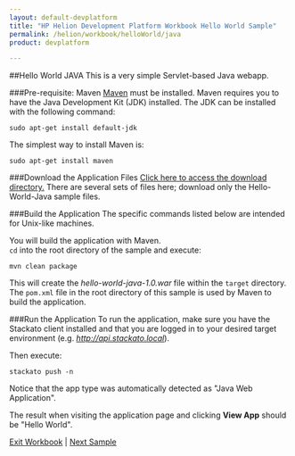 ```yaml
---
layout: default-devplatform
title: "HP Helion Development Platform Workbook Hello World Sample"
permalink: /helion/workbook/helloWorld/java
product: devplatform

---
```

##Hello World JAVA
This is a very simple Servlet-based Java webapp.

###Pre-requisite: Maven
[Maven](http://maven.apache.org/ "Maven") must be installed. Maven requires you to have the Java Development Kit (JDK) installed. The JDK can be installed with the following command:

	sudo apt-get install default-jdk
The simplest way to install Maven is:

	sudo apt-get install maven 

###Download the Application Files
[Click here to access the download directory.](https://gitlab.gozer.hpcloud.net/developer-experience/sampleapps) There are several sets of files here; download only the Hello-World-Java sample files.
 
###Build the Application
The specific commands listed below are intended for Unix-like machines.

You will build the application with Maven.
<br> `cd` into the root directory of the sample and execute:

	mvn clean package

This will create the *hello-world-java-1.0.war* file within the `target` directory. The `pom.xml` file in the root directory of this sample is used by Maven to build the application. 

###Run the Application
To run the application, make sure you have the Stackato client installed and that you are logged in to your desired target environment (e.g. *http://api.stackato.local*).

Then execute:

	stackato push -n 

Notice that the app type was automatically detected as "Java Web Application". 

The result when visiting the application page and clicking **View App** should be "Hello World".	

[Exit Workbook](/helion/devplatform/) | [Next Sample](/helion/workbook/database/)